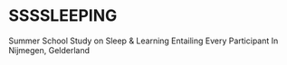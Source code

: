 # SSSSLEEPING
Summer School Study on Sleep & Learning Entailing Every Participant In Nijmegen, Gelderland

